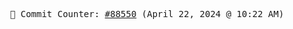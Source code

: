 <p align="center">
    <samp>
        📮 Commit Counter: <a href="https://github.com/Javascript-void0/Javascript-void0/commits/main">#88550</a> (April 22, 2024 @ 10:22 AM)
    </samp>
</p>